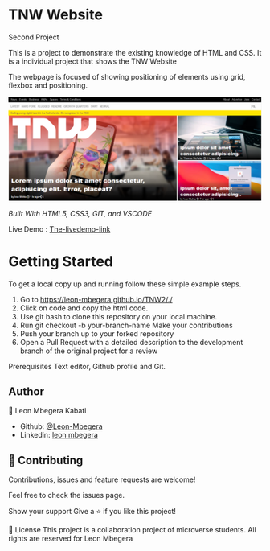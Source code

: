 # TNW Website

Second Project

This is a project to demonstrate the existing knowledge of HTML and CSS. It is a individual project that shows the TNW Website

The webpage is focused of showing positioning of elements using grid, flexbox and positioning.

<img src="./images/Screenshot.png" alt="Screenshot">



<i>Built With HTML5, CSS3, GIT, and VSCODE</i>

Live Demo : [The-livedemo-link](https://leon-mbegera.github.io/TNW2/.)

<h1>Getting Started</h1>

To get a local copy up and running follow these simple example steps.

1. Go to https://leon-mbegera.github.io/TNW2/./
2. Click on code and copy the html code.
3. Use git bash to clone this repository on your local machine.
4. Run git checkout -b your-branch-name Make your contributions
5. Push your branch up to your forked repository
6. Open a Pull Request with a detailed description to the development branch of the original project for a review

Prerequisites Text editor, Github profile and Git.

<h2>Author</h2>


👤 Leon Mbegera Kabati

- Github: [@Leon-Mbegera](https://github.com/Leon-Mbegera)
- Linkedin: [leon mbegera](https://www.linkedin.com/in/leon-mbegera-053991174/)
<h2>
🤝 Contributing 
</h2>
Contributions, issues and feature requests are welcome!

Feel free to check the issues page.

Show your support Give a ⭐️ if you like this project!

📝 License This project is a collaboration project of microverse students. All rights are reserved for Leon Mbegera
